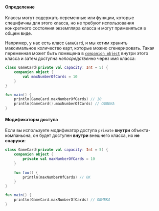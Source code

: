 #### Определение

Классы могут содержать переменные или функции, которые специфичны для этого класса, но не требуют использования конкретного состояния экземпляра класса и могут применяться в общем виде.

Например, у нас есть класс `GameCard`, и мы хотим хранить максимальное количество карт, которые можно сгенерировать. Такая переменная может быть помещена в [`companion object`](https://kotlinlang.org/docs/object-declarations.html#companion-objects) внутри этого класса и затем доступна _непосредственно_ через имя класса:

```kotlin
class GameCard(private val capacity: Int = 5) {
    companion object {
        val maxNumberOfCards = 10
    }
}

fun main() {
    println(GameCard.maxNumberOfCards) // 10
    println(GameCard().maxNumberOfCards) // ОШИБКА
}
```

#### Модификаторы доступа

Если вы используете модификатор доступа `private` **внутри** объекта-компаньона, он будет доступен **внутри** внешнего класса, но **не снаружи**:

```kotlin
class GameCard(private val capacity: Int = 5) {
    companion object {
        private val maxNumberOfCards = 10
    }
    
    fun foo() {
        println(maxNumberOfCards) // OK
    }
}

fun main() {
    println(GameCard.maxNumberOfCards) // ОШИБКА
}
```